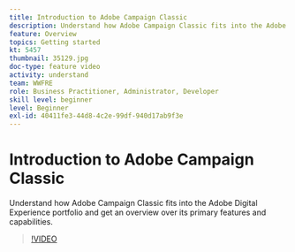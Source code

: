 ```yaml
---
title: Introduction to Adobe Campaign Classic
description: Understand how Adobe Campaign Classic fits into the Adobe Digital Experience portfolio and get an overview over its primary features and capabilities.
feature: Overview
topics: Getting started
kt: 5457
thumbnail: 35129.jpg
doc-type: feature video
activity: understand
team: WWFRE
role: Business Practitioner, Administrator, Developer
skill level: beginner
level: Beginner
exl-id: 40411fe3-44d8-4c2e-99df-940d17ab9f3e
---
```

# Introduction to Adobe Campaign Classic

Understand how Adobe Campaign Classic fits into the Adobe Digital Experience portfolio and get an overview over its primary features and capabilities.

>[!VIDEO](https://video.tv.adobe.com/v/35129?quality=12)
